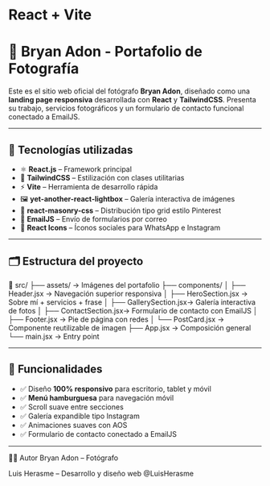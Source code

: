 # React + Vite

# 📸 Bryan Adon - Portafolio de Fotografía

Este es el sitio web oficial del fotógrafo **Bryan Adon**, diseñado como una **landing page responsiva** desarrollada con **React** y **TailwindCSS**. Presenta su trabajo, servicios fotográficos y un formulario de contacto funcional conectado a EmailJS.

---

## 🧰 Tecnologías utilizadas

- ⚛️ **React.js** – Framework principal
- 🎨 **TailwindCSS** – Estilización con clases utilitarias
- ⚡ **Vite** – Herramienta de desarrollo rápida
- 🖼️ **yet-another-react-lightbox** – Galería interactiva de imágenes
- 🧱 **react-masonry-css** – Distribución tipo grid estilo Pinterest
- 📩 **EmailJS** – Envío de formularios por correo
- 🔗 **React Icons** – Íconos sociales para WhatsApp e Instagram

---

## 🗂️ Estructura del proyecto


📁 src/
├── assets/               → Imágenes del portafolio
├── components/
│   ├── Header.jsx        → Navegación superior responsiva
│   ├── HeroSection.jsx   → Sobre mí + servicios + frase
│   ├── GallerySection.jsx→ Galería interactiva de fotos
│   ├── ContactSection.jsx→ Formulario de contacto con EmailJS
│   ├── Footer.jsx        → Pie de página con redes
│   └── PostCard.jsx      → Componente reutilizable de imagen
├── App.jsx               → Composición general
└── main.jsx              → Entry point


---

## 🚀 Funcionalidades

- ✅ Diseño **100% responsivo** para escritorio, tablet y móvil
- ✅ **Menú hamburguesa** para navegación móvil
- ✅ Scroll suave entre secciones
- ✅ Galería expandible tipo Instagram
- ✅ Animaciones suaves con AOS
- ✅ Formulario de contacto conectado a EmailJS

---


👨‍💻 Autor
Bryan Adon – Fotógrafo

Luis Herasme – Desarrollo y diseño web
@LuisHerasme




